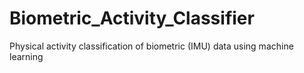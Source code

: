 # Biometric_Activity_Classifier
Physical activity classification of biometric (IMU) data using machine learning 
